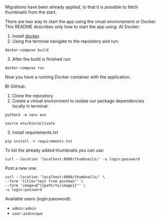 Migrations have been already applied, to that it is possible to fetch thumbnails from the start.

There are two way to start the app using the virual environement or Docker. This README describes only how to start the app using:
A) Docker:

1. Install [docker](https://docs.docker.com/desktop/install/mac-install/).
2. Using the terminal navigate to the repository and run:
```
docker-compose build
```
3. After the build is finished run:
```
docker-compose run
```

Now you have a running Docker container with the application.

B) GitHub:
1. Clone the repository
2. Create a virtual environment to isolate our package dependencies locally in terminal:
```
python3 -m venv env
```
```
source env/bin/activate
```
3. Install requirements.txt
```
pip install -r requirements.txt
```

To list the already added thumbnails you can use:

```
curl --location 'localhost:8000/thumbnails/' -u login:password
```

Post a new one:
```
curl --location 'localhost:8000/thumbnails/' \
--form 'title="test from postman"' \
--form 'image=@"{{path/to/image}}"' \
-u login:password
```

Available users (login:password):
- `admin:admin`
- `user:asdzxcqwe`
